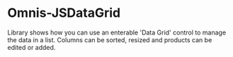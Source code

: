 # Omnis-JSDataGrid
Library shows how you can use an enterable 'Data Grid' control to manage the data in a list. Columns can be sorted, resized and products can be edited or added.
